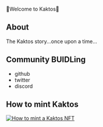  🌵Welcome to Kaktos🌵

## About

The Kaktos story...once upon a time...



## Community BUIDLing

- github
- twitter
- discord

## How to mint Kaktos

[![How to mint a Kaktos NFT](https://user-images.githubusercontent.com/29550860/152876163-a2ab691b-b67e-4df4-be47-4d6397028993.png)](https://youtu.be/pRbArBgZrMg "KaktosDemo")

